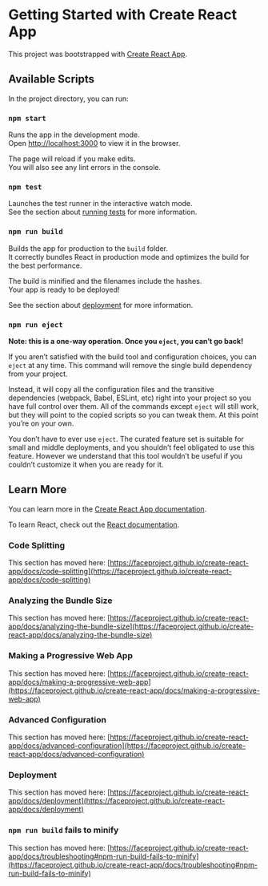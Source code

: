 # Getting Started with Create React App

This project was bootstrapped with [Create React App](https://github.com/faceproject/create-react-app).

## Available Scripts

In the project directory, you can run:

### `npm start`

Runs the app in the development mode.\
Open [http://localhost:3000](http://localhost:3000) to view it in the browser.

The page will reload if you make edits.\
You will also see any lint errors in the console.

### `npm test`

Launches the test runner in the interactive watch mode.\
See the section about [running tests](https://faceproject.github.io/create-react-app/docs/running-tests) for more information.

### `npm run build`

Builds the app for production to the `build` folder.\
It correctly bundles React in production mode and optimizes the build for the best performance.

The build is minified and the filenames include the hashes.\
Your app is ready to be deployed!

See the section about [deployment](https://faceproject.github.io/create-react-app/docs/deployment) for more information.

### `npm run eject`

**Note: this is a one-way operation. Once you `eject`, you can’t go back!**

If you aren’t satisfied with the build tool and configuration choices, you can `eject` at any time. This command will remove the single build dependency from your project.

Instead, it will copy all the configuration files and the transitive dependencies (webpack, Babel, ESLint, etc) right into your project so you have full control over them. All of the commands except `eject` will still work, but they will point to the copied scripts so you can tweak them. At this point you’re on your own.

You don’t have to ever use `eject`. The curated feature set is suitable for small and middle deployments, and you shouldn’t feel obligated to use this feature. However we understand that this tool wouldn’t be useful if you couldn’t customize it when you are ready for it.

## Learn More

You can learn more in the [Create React App documentation](https://faceproject.github.io/create-react-app/docs/getting-started).

To learn React, check out the [React documentation](https://reactjs.org/).

### Code Splitting

This section has moved here: [https://faceproject.github.io/create-react-app/docs/code-splitting](https://faceproject.github.io/create-react-app/docs/code-splitting)

### Analyzing the Bundle Size

This section has moved here: [https://faceproject.github.io/create-react-app/docs/analyzing-the-bundle-size](https://faceproject.github.io/create-react-app/docs/analyzing-the-bundle-size)

### Making a Progressive Web App

This section has moved here: [https://faceproject.github.io/create-react-app/docs/making-a-progressive-web-app](https://faceproject.github.io/create-react-app/docs/making-a-progressive-web-app)

### Advanced Configuration

This section has moved here: [https://faceproject.github.io/create-react-app/docs/advanced-configuration](https://faceproject.github.io/create-react-app/docs/advanced-configuration)

### Deployment

This section has moved here: [https://faceproject.github.io/create-react-app/docs/deployment](https://faceproject.github.io/create-react-app/docs/deployment)

### `npm run build` fails to minify

This section has moved here: [https://faceproject.github.io/create-react-app/docs/troubleshooting#npm-run-build-fails-to-minify](https://faceproject.github.io/create-react-app/docs/troubleshooting#npm-run-build-fails-to-minify)
